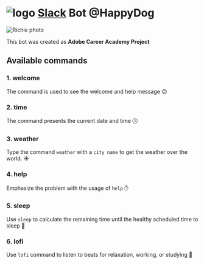 # ![logo](https://upload.wikimedia.org/wikipedia/commons/d/d5/Slack_icon_2019.svg) [Slack](https://slack.com/) Bot   @HappyDog

![Richie photo](/img/DogPhoto.jpg?raw=true "Richie")

This bot was created as **Adobe Career Academy Project**

## Available commands

### 1. welcome
The command is used to see the welcome and help message 🙃

### 2. time 
The command presents the current date and time 🕓

### 3. weather
Type the command `weather` with a `city name` to get the weather over the world. ☀️

### 4. help 
Emphasize the problem with the usage of `help` ✋

### 5. sleep 
Use `sleep` to calculate the remaining time until the healthy scheduled time to sleep 🌙

### 6. lofi 
Use `lofi` command to listen to beats for relaxation, working, or studying 💫

